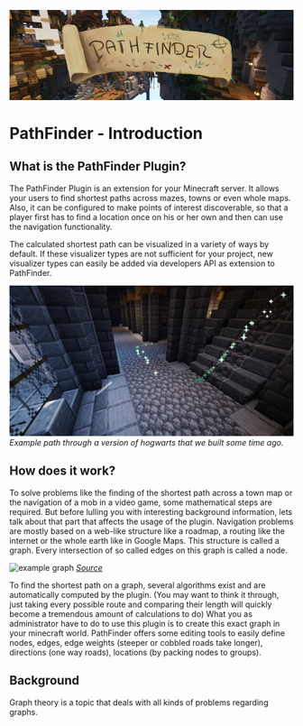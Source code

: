![Banner](../images/banner.png)

# PathFinder - Introduction

## What is the PathFinder Plugin?

The PathFinder Plugin is an extension for your Minecraft server. It allows your users to find shortest paths across
mazes, towns or even whole maps. Also, it can be configured to make points of interest discoverable, so that a player
first has to find a location once on his or her own and then can use the navigation functionality.

The calculated shortest path can be visualized in a variety of ways by default. If these visualizer types are not
sufficient for your project, new visualizer types can easily be added via developers API as extension to PathFinder.

![Example Path](../images/path_example.png)
*Example path through a version of hogwarts that we built some time ago.*

## How does it work?

To solve problems like the finding of the shortest path across a town map or the navigation of a mob in a video game,
some mathematical steps are required. But before lulling you with interesting background information, lets talk about
that part that affects the usage of the plugin.
Navigation problems are mostly based on a web-like structure like a roadmap, a routing like the internet or the whole
earth like in Google Maps.
This structure is called a graph. Every intersection of so called edges on this graph is called a node.

![example graph](https://upload.wikimedia.org/wikipedia/commons/thumb/4/4b/Directed_acyclic_graph.svg/220px-Directed_acyclic_graph.svg.png)
*[Source](https://upload.wikimedia.org/wikipedia/commons/thumb/4/4b/Directed_acyclic_graph.svg/220px-Directed_acyclic_graph.svg.png)*

To find the shortest path on a graph, several algorithms exist and are automatically computed by the plugin.
(You may want to think it through, just taking every possible route and comparing their length will quickly become a
tremendous amount of calculations to do)
What you as administrator have to do to use this plugin is to create this exact graph in your minecraft world.
PathFinder offers some editing tools to easily define nodes, edges, edge weights (steeper or cobbled roads take longer),
directions (one way roads), locations (by packing nodes to groups).

## Background

Graph theory is a topic that deals with all kinds of problems regarding graphs.
